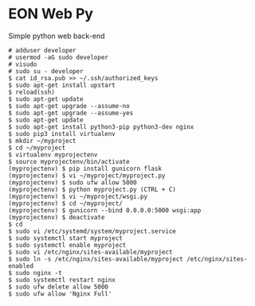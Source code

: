 # EON Web Py  
Simple python web back-end  

    # adduser developer
    # usermod -aG sudo developer
    # visudo
    # sudo su - developer
    $ cat id_rsa.pub >> ~/.ssh/authorized_keys
    $ sudo apt-get install upstart
    $ reload(ssh)
    $ sudo apt-get update
    $ sudo apt-get upgrade --assume-no
    $ sudo apt-get upgrade --assume-yes
    $ sudo apt-get update
    $ sudo apt-get install python3-pip python3-dev nginx
    $ sudo pip3 install virtualenv
    $ mkdir ~/myproject
    $ cd ~/myproject
    $ virtualenv myprojectenv
    $ source myprojectenv/bin/activate
    (myprojectenv) $ pip install gunicorn flask
    (myprojectenv) $ vi ~/myproject/myproject.py
    (myprojectenv) $ sudo ufw allow 5000
    (myprojectenv) $ python myproject.py (CTRL + C)
    (myprojectenv) $ vi ~/myproject/wsgi.py
    (myprojectenv) $ cd ~/myproject/
    (myprojectenv) $ gunicorn --bind 0.0.0.0:5000 wsgi:app
    (myprojectenv) $ deactivate
    $ cd
    $ sudo vi /etc/systemd/system/myproject.service
    $ sudo systemctl start myproject
    $ sudo systemctl enable myproject
    $ sudo vi /etc/nginx/sites-available/myproject
    $ sudo ln -s /etc/nginx/sites-available/myproject /etc/nginx/sites-enabled
    $ sudo nginx -t
    $ sudo systemctl restart nginx
    $ sudo ufw delete allow 5000
    $ sudo ufw allow 'Nginx Full'
